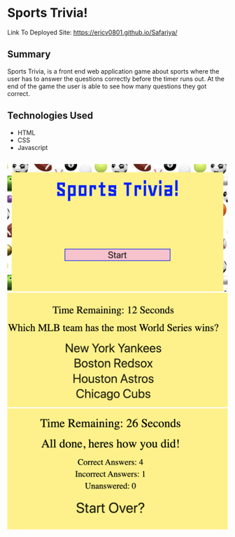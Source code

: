 # Sports Trivia!

Link To Deployed Site: https://ericv0801.github.io/Safariya/
## Summary

Sports Trivia, is a front end web application game about sports where the user has to answer the questions correctly before the timer runs out. At the end of the game the user is able to see how many questions they got correct.
## Technologies Used

- HTML
- CSS
- Javascript


 ##
 ![GitHub Logo](./assets/images/SPORTSTRIVIA.png)
 ![GitHub Logo](./assets/images/question.png)
 ![GitHub Logo](./assets/images/score.png)
 


